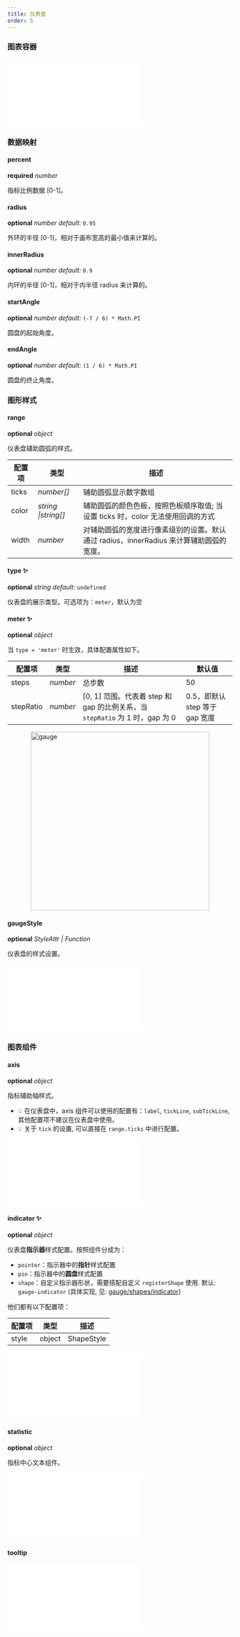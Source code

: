 ```yaml
---
title: 仪表盘
order: 5
---
```


### 图表容器

<embed src="@/docs/common/chart-options.zh.md"></embed>

### 数据映射

#### percent 

<description>**required** _number_</description>

指标比例数据 [0-1]。

#### radius

<description>**optional** _number_ _default:_ `0.95`</description>

外环的半径 [0-1]，相对于画布宽高的最小值来计算的。

#### innerRadius

<description>**optional** _number_ _default:_ `0.9`</description>

内环的半径 [0-1]，相对于内半径 radius 来计算的。

#### startAngle

<description>**optional** _number_ _default:_ `(-7 / 6) * Math.PI`</description>

圆盘的起始角度。

#### endAngle

<description>**optional** _number_ _default:_ `(1 / 6) * Math.PI`</description>

圆盘的终止角度。

### 图形样式

#### range

<description>**optional** _object_</description>

仪表盘辅助圆弧的样式。

| 配置项 | 类型     | 描述                                 |
| ------ | -------- | ------------------------------------ |
| ticks  | _number[]_ | 辅助圆弧显示数字数组                 |
| color  | _string \|string[]_ | 辅助圆弧的颜色色板，按照色板顺序取值; 当设置 ticks 时，color 无法使用回调的方式 |
| width | _number_ | 对辅助圆弧的宽度进行像素级别的设置。默认通过 radius，innerRadius 来计算辅助圆弧的宽度。|

<playground rid="gauge" path="progress-plots/gauge/demo/custom-color.ts"></playground>

#### type ✨

<description>**optional** _string_ _default_: `undefined`</description>

仪表盘的展示类型。可选项为：`meter`，默认为空
#### meter ✨

<description>**optional** _object_</description>

当 `type = 'meter'` 时生效，具体配置属性如下。

| 配置项 | 类型     | 描述          | 默认值 |
| ------ | -------- | ----------------- | ---------|
| steps  | _number_ | 总步数        |  50 |
| stepRatio  | _number_ | [0, 1] 范围。代表着 step 和 gap 的比例关系，当 `stepRatio` 为 1 时，gap 为 0 | 0.5，即默认 step 等于 gap 宽度 |

<img src="https://gw.alipayobjects.com/zos/antfincdn/WBhwhNUzkg/image.png" width="400" align="center" style="display:flex;margin:0 auto;" alt="gauge">

#### gaugeStyle

<description>**optional** _StyleAttr | Function_</description>

仪表盘的样式设置。

<embed src="@/docs/common/shape-style.zh.md"></embed>

### 图表组件

#### axis

<description>**optional** _object_</description>

指标辅助轴样式。
- 💡 在仪表盘中，axis 组件可以使用的配置有：`label`, `tickLine`, `subTickLine`, 其他配置项不建议在仪表盘中使用。
- 💡 关于 `tick` 的设置, 可以直接在 `range.ticks` 中进行配置。

<embed src="@/docs/common/axis.zh.md"></embed>

#### indicator ✨

<description>**optional** _object_</description>

仪表盘**指示器**样式配置。按照组件分成为：

- `pointer`：指示器中的**指针**样式配置
- `pin`：指示器中的**圆盘**样式配置
- `shape`：自定义指示器形状，需要搭配自定义 `registerShape` 使用. 默认: `gauge-indicator` (具体实现, 见: [gauge/shapes/indicator](https://github.com/antvis/g2plot/blob/master/plots/gauge/shapes/indicator.ts))

他们都有以下配置项：

| 配置项 | 类型   | 描述         |
| ------ | ------ | ------------ |
| style  | object | ShapeStyle |

<embed src="@/docs/common/shape-style.zh.md"></embed>

#### statistic

<description>**optional** _object_</description>

指标中心文本组件。

<embed src="@/docs/common/statistic.zh.md"></embed>

#### tooltip

<embed src="@/docs/common/tooltip.zh.md"></embed>
